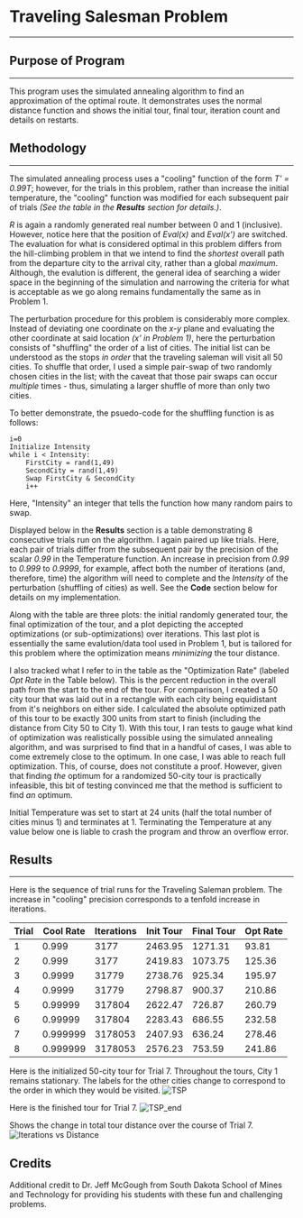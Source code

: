 # Traveling Salesman Problem
***
## Purpose of Program
---
This program uses the simulated annealing algorithm to find an approximation of the optimal route.   It demonstrates uses the normal distance function and shows the initial tour, final tour, iteration count and details on restarts.

## Methodology
---
The simulated annealing process uses a "cooling" function of the form _T' = 0.99T_; however, for the trials in this problem, rather than increase the initial temperature, the "cooling" function was modified for each subsequent pair of trials _(See the table in the **Results** section for details.)_.

_R_ is again a randomly generated real number between 0 and 1 (inclusive).  However, notice here that the position of _Eval(x)_ and _Eval(x')_ are switched.  The evaluation for what is considered optimal in this problem differs from the hill-climbing problem in that we intend to find the _shortest_ overall path from the departure city to the arrival city, rather than a global _maximum_.  Although, the evalution is different, the general idea of searching a wider space in the beginning of the simulation and narrowing the criteria for what is acceptable as we go along remains fundamentally the same as in Problem 1.

The perturbation procedure for this problem is considerably more complex.  Instead of deviating one coordinate on the _x-y_ plane and evaluating the other coordinate at said location _(x' in Problem 1)_, here the perturbation consists of "shuffling" the order of a list of cities.  The initial list can be understood as the stops _in order_ that the traveling saleman will visit all 50 cities.  To shuffle that order, I used a simple pair-swap of two randomly chosen cities in the list; with the caveat that those pair swaps can occur _multiple_ times - thus, simulating a larger shuffle of more than only two cities.

To better demonstrate, the psuedo-code for the shuffling function is as follows:
```
i=0
Initialize Intensity
while i < Intensity:
	FirstCity = rand(1,49)
	SecondCity = rand(1,49)
	Swap FirstCity & SecondCity
	i++
```
Here, "Intensity" an integer that tells the function how many random pairs to swap.

Displayed below in the **Results** section is a table demonstrating 8 consecutive trials run on the algorithm.  I again paired up like trials.  Here, each pair of trials differ from the subsequent pair by the precision of the scalar _0.99_ in the Temperature function.  An increase in precision from _0.99_ to _0.999_ to _0.9999_, for example, affect both the number of iterations (and, therefore, time) the algorithm will need to complete and the _Intensity_ of the perturbation (shuffling of cities) as well.  See the **Code** section below for details on my implementation.

Along with the table are three plots:  the initial randomly generated tour, the final optimization of the tour, and a plot depicting the accepted optimizations (or sub-optimizations) over iterations.  This last plot is essentially the same evalution/data tool used in Problem 1, but is tailored for this problem where the optimization means _minimizing_ the tour distance.

I also tracked what I refer to in the table as the "Optimization Rate" (labeled _Opt Rate_ in the Table below).  This is the percent reduction in the overall path from the start to the end of the tour.  For comparison, I created a 50 city tour that was laid out in a rectangle with each city being equidistant from it's neighbors on either side.  I calculated the absolute optimized path of this tour to be exactly 300 units from start to finish (including the distance from City 50 to City 1).  With this tour, I ran tests to gauge what kind of optimization was realistically possible using the simulated annealing algorithm, and was surprised to find that in a handful of cases, I was able to come extremely close to the optimum.  In one case, I was able to reach full optimization.  This, of course, does not constitute a proof.  However, given that finding _the_ optimum for a randomized 50-city tour is practically infeasible, this bit of testing convinced me that the method is sufficient to find _an_ optimum. 

Initial Temperature was set to start at 24 units (half the total number of cities minus 1) and terminates at 1.  Terminating the Temperature at any value below one is liable to crash the program and throw an overflow error.

## Results
---
Here is the sequence of trial runs for the Traveling Saleman problem.  The increase in "cooling" precision corresponds to a tenfold increase in iterations.

|Trial|Cool Rate|Iterations|Init Tour|Final Tour|Opt Rate| 
|-----|---------|----------|---------|----------|--------|
|1|0.999|3177|2463.95|1271.31|93.81| 
|2|0.999|3177|2419.83|1073.75|125.36|
|3|0.9999|31779|2738.76|925.34|195.97|
|4|0.9999|31779|2798.87|900.37|210.86|
|5|0.99999|317804|2622.47|726.87|260.79| 
|6|0.99999|317804|2283.43|686.55|232.58|
|7|0.999999|3178053|2407.93|636.24|278.46|
|8|0.999999|3178053|2576.23|753.59|241.86|

Here is the initialized 50-city tour for Trial 7.  Throughout the tours, City 1 remains stationary.  The labels for the other cities change to correspond to the order in which they would be visited.
![TSP](https://github.com/CodeCommandante/ThePeoplesRepo/tree/main/Natural%20Computing/Traveling%20Salesman%20Problem/plots/TSP.png)

Here is the finished tour for Trial 7.
![TSP_end](https://github.com/CodeCommandante/ThePeoplesRepo/tree/main/Natural%20Computing/Traveling%20Salesman%20Problem/plots/TSP_end.png)

Shows the change in total tour distance over the course of Trial 7.
![Iterations vs Distance](https://github.com/CodeCommandante/ThePeoplesRepo/tree/main/Natural%20Computing/Traveling%20Salesman%20Problem/plots/ItsVSDist_rand.png)

## Credits
Additional credit to Dr. Jeff McGough from South Dakota School of Mines and Technology for providing his students with these fun and challenging problems.
